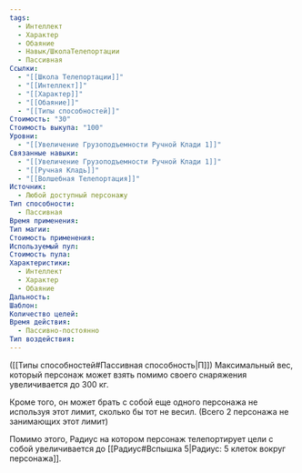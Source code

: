 ```yaml
---
tags:
  - Интеллект
  - Характер
  - Обаяние
  - Навык/ШколаТелепортации
  - Пассивная
Ссылки:
  - "[[Школа Телепортации]]"
  - "[[Интеллект]]"
  - "[[Характер]]"
  - "[[Обаяние]]"
  - "[[Типы способностей]]"
Стоимость: "30"
Стоимость выкупа: "100"
Уровни:
  - "[[Увеличение Грузоподъемности Ручной Клади 1]]"
Связанные навыки:
  - "[[Увеличение Грузоподъемности Ручной Клади 1]]"
  - "[[Ручная Кладь]]"
  - "[[Волшебная Телепортация]]"
Источник:
  - Любой доступный персонажу
Тип способности:
  - Пассивная
Время применения: 
Тип магии: 
Стоимость применения: 
Используемый пул: 
Стоимость пула: 
Характеристики:
  - Интеллект
  - Характер
  - Обаяние
Дальность: 
Шаблон: 
Количество целей: 
Время действия:
  - Пассивно-постоянно
Тип воздействия:
---
```

([[Типы способностей#Пассивная способность|П]]) Максимальный вес, который персонаж может взять помимо своего снаряжения увеличивается до 300 кг. 

Кроме того, он может брать с собой еще одного персонажа не используя этот лимит, сколько бы тот не весил. (Всего 2 персонажа не занимающих этот лимит)

Помимо этого, Радиус на котором персонаж телепортирует цели с собой увеличивается до [[Радиус#Вспышка 5|Радиус: 5 клеток вокруг персонажа]].